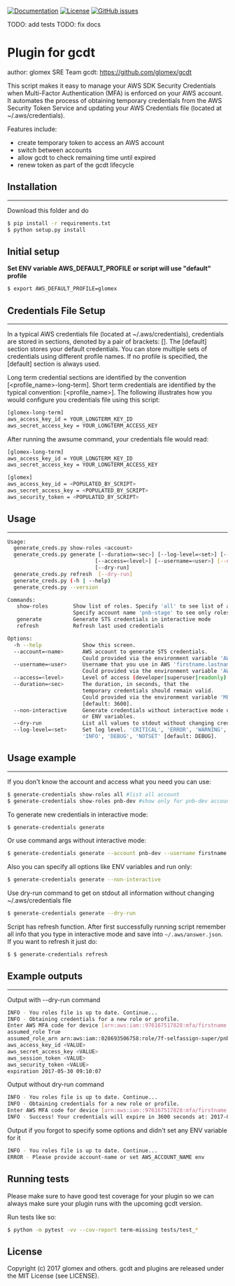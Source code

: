 [![Documentation](https://img.shields.io/badge/docs-latest-brightgreen.svg)](http://sre-docs.glomex.cloud/glomex-checks/index.html)
[![License](http://img.shields.io/badge/license-MIT-yellowgreen.svg)](LICENSE) 
[![GitHub issues](https://img.shields.io/github/issues/glomex/glomex-cloud-deployment-tools.svg?maxAge=2592000)](https://github.com/glomex/glomex-cloud-deployment-tools/issues)

TODO: add tests
TODO: fix docs


# Plugin for gcdt

author: glomex SRE Team
gcdt: https://github.com/glomex/gcdt

This script makes it easy to manage your AWS SDK Security Credentials when Multi-Factor Authentication (MFA) is enforced on your AWS account. It automates the process of obtaining temporary credentials from the AWS Security Token Service and updating your AWS Credentials file (located at ~/.aws/credentials).

Features include:

* create temporary token to access an AWS account
* switch between accounts
* allow gcdt to check remaining time until expired
* renew token as part of the gcdt lifecycle


## Installation
***
Download this folder and do
```sh
$ pip install -r requirements.txt
$ python setup.py install
```


## Initial setup
**Set ENV variable AWS_DEFAULT_PROFILE or script will use "default" profile**
```bash
$ export AWS_DEFAULT_PROFILE=glomex
```


## Credentials File Setup
***
In a typical AWS credentials file (located at ~/.aws/credentials), credentials are stored in sections, denoted by a pair of brackets: []. The [default] section stores your default credentials. You can store multiple sets of credentials using different profile names. If no profile is specified, the [default] section is always used.

Long term credential sections are identified by the convention [<profile_name>-long-term]. Short term credentials are identified by the typical convention: [<profile_name>]. The following illustrates how you would configure you credentials file using this script:
```sh
[glomex-long-term]
aws_access_key_id = YOUR_LONGTERM_KEY_ID
aws_secret_access_key = YOUR_LONGTERM_ACCESS_KEY
```

After running the awsume command, your credentials file would read:
```sh
[glomex-long-term]
aws_access_key_id = YOUR_LONGTERM_KEY_ID
aws_secret_access_key = YOUR_LONGTERM_ACCESS_KEY

[glomex]
aws_access_key_id = <POPULATED_BY_SCRIPT>
aws_secret_access_key = <POPULATED_BY_SCRIPT>
aws_security_token = <POPULATED_BY_SCRIPT>
```


## Usage
***

```sh
Usage:
  generate_creds.py show-roles <account>
  generate_creds.py generate [--duration=<sec>] [--log-level=<set>] [--account=<name>]
                            [--access=<level>] [--username=<user>] [--non-interactive]
                            [--dry-run]
  generate_creds.py refresh  [--dry-run]
  generate_creds.py (-h | --help)
  generate_creds.py --version

Commands:
   show-roles        Show list of roles. Specify 'all' to see list of all roles for all accounts.
                     Specify account name 'pnb-stage' to see only roles for this account
   generate          Generate STS credentials in interactive mode
   refresh           Refresh last used credentials

Options:
  -h --help             Show this screen.
  --account=<name>      AWS account to generate STS credentials.
                        Could provided via the environment variable 'AWS_ACCOUNT_NAME'.
  --username=<user>     Username that you use in AWS 'firstname.lastname'.
                        Could provided via the environment variable 'AWS_USER_NAME'.
  --access=<level>      Level of access (developer|superuser|readonly) [default: developer].
  --duration=<sec>      The duration, in seconds, that the
                        temporary credentials should remain valid.
                        Could provided via the environment variable 'MFA_STS_DURATION'
                        [default: 3600].
  --non-interactive     Generate credentials without interactive mode using command line options
                        or ENV variables.
  --dry-run             List all values to stdout without changing credentials file
  --log-level=<set>     Set log level. 'CRITICAL', 'ERROR', 'WARNING',
                        'INFO', 'DEBUG', 'NOTSET' [default: DEBUG].
```


## Usage example
***
If you don't know the account and access what you need you can use:
```sh
$ generate-credentials show-roles all #list all account
$ generate-credentials show-roles pnb-dev #show only for pnb-dev account
```
To generate new credentials in interactive mode:
```sh
$ generate-credentials generate
```
Or use command args without interactive mode:
```bash
$ generate-credentials generate --account pnb-dev --username firstname.lastname --access superuser --non-interactive
```
Also you can specify all options like ENV variables and run only:
```sh
$ generate-credentials generate --non-interactive
```
Use dry-run command to get on stdout all information without changing ~/.aws/credentials file
```sh
$ generate-credentials generate --dry-run
```
Script has refresh function. After first successfully running script remember all info that you type in interactive mode and save into `~/.aws/answer.json`. If you want to refresh it just do:
```bash
$ $ generate-credentials refresh
```


## Example outputs
***
Output with --dry-run command
```sh
INFO - You roles file is up to date. Continue...
INFO - Obtaining credentials for a new role or profile.
Enter AWS MFA code for device [arn:aws:iam::976167517828:mfa/firstname.lastname] (renewing for 3600 seconds):957064
assumed_role True
assumed_role_arn arn:aws:iam::028693506758:role/7f-selfassign-super/pnb-dev-SuperUser-JVE51W2EKZ3B
aws_access_key_id <VALUE>
aws_secret_access_key <VALUE>
aws_session_token <VALUE>
aws_security_token <VALUE>
expiration 2017-05-30 09:10:07
```
Output without dry-run command
```sh
INFO - You roles file is up to date. Continue...
INFO - Obtaining credentials for a new role or profile.
Enter AWS MFA code for device [arn:aws:iam::976167517828:mfa/firstname.lastname] (renewing for 3600 seconds):984935
INFO - Success! Your credentials will expire in 3600 seconds at: 2017-05-30 09:09:51+00:00
```
Output if you forgot to specify some options and didn't set any ENV variable for it
```sh
INFO - You roles file is up to date. Continue...
ERROR - Please provide account-name or set AWS_ACCOUNT_NAME env
```


## Running tests
Please make sure to have good test coverage for your plugin so we can always make sure your plugin runs with the upcoming gcdt version.

Run tests like so:

``` bash
$ python -m pytest -vv --cov-report term-missing tests/test_*
```


## License
Copyright (c) 2017 glomex and others.
gcdt and plugins are released under the MIT License (see LICENSE).

